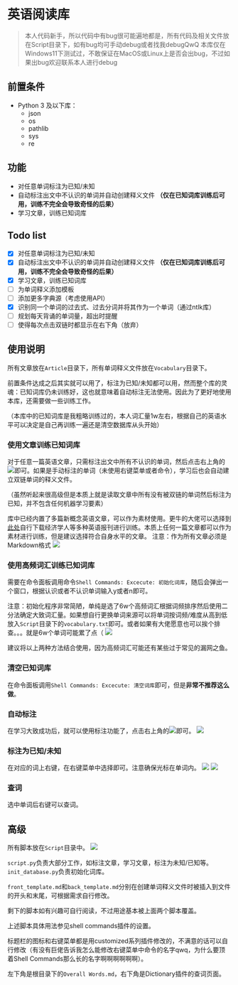 # 英语阅读库
> 本人代码新手，所以代码中有bug很可能遍地都是，所有代码及相关文件放在Script目录下，如有bug均可手动debug或者找我debugQwQ
> 本库仅在Windows11下测试过，不敢保证在MacOS或Linux上是否会出bug，不过如果出bug欢迎联系本人进行debug
## 前置条件
- Python 3 及以下库：
	- json
	- os
	- pathlib
	- sys
	- re
## 功能
- 对任意单词标注为已知/未知
- 自动标注出文中不认识的单词并自动创建释义文件 **（仅在已知词库训练后可用，训练不完全会导致奇怪的后果）**
- 学习文章，训练已知词库
## Todo list
- [x] 对任意单词标注为已知/未知
- [x] 自动标注出文中不认识的单词并自动创建释义文件 **（仅在已知词库训练后可用，训练不完全会导致奇怪的后果）**
- [x] 学习文章，训练已知词库
- [ ] 为单词释义添加模板
- [ ] 添加更多字典源（考虑使用API）
- [x] 识别同一个单词的过去式、过去分词并将其作为一个单词（通过ntlk库）
- [ ] 规划每天背诵的单词量，超出时提醒
- [ ] 使得每次点击双链时都显示在右下角（放弃）
## 使用说明
所有文章放在`Article`目录下，所有单词释义文件放在`Vocabulary`目录下。

前置条件达成之后其实就可以用了，标注为已知/未知都可以用，然而整个库的灵魂：已知词库仍未训练好，这也就意味着自动标注无法使用。因此为了更好地使用本库，还需要做一些训练工作。

（本库中的已知词库是我粗略训练过的，本人词汇量1w左右，根据自己的英语水平可以决定是自己再训练一遍还是清空数据库从头开始）
### 使用文章训练已知词库
对于任意一篇英语文章，只需标注出文中所有不认识的单词，然后点击右上角的![](Assets/Pasted%20image%2020220523192145.png)即可。如果是手动标注的单词（未使用右键菜单或者命令），学习后也会自动建立双链单词的释义文件。

（虽然听起来很高级但是本质上就是读取文章中所有没有被双链的单词然后标注为已知，并不包含任何机器学习要素）

库中已经内置了多篇新概念英语文章，可以作为素材使用。更牛的大佬可以选择到[此处](https://github.com/hehonghui/the-economist-ebooks)自行下载经济学人等多种英语报刊进行训练。本质上任何一篇文章都可以作为素材进行训练，但是建议选择符合自身水平的文章。
注意：作为所有文章必须是Markdown格式
![](Assets/22-05-26_19-38-35.gif)
### 使用高频词汇训练已知词库
需要在命令面板调用命令`Shell Commands: Excecute: 初始化词库`，随后会弹出一个窗口，根据认识或者不认识单词输入y或者n即可。

注意：初始化程序非常简陋，单纯是选了6w个高频词汇根据词频排序然后使用二分法确定大致词汇量。如果想自行更换单词来源可以将单词按词频/难度从高到低放入`Script`目录下的`vocabulary.txt`即可。或者如果有大佬愿意也可以挨个排查。。。就是6w个单词可能累了点（
![](Assets/22-05-26_19-41-43.gif)

建议将以上两种方法结合使用，因为高频词汇可能还有某些过于常见的漏网之鱼。
### 清空已知词库
在命令面板调用`Shell Commands: Excecute: 清空词库`即可，但是**非常不推荐这么做**。
### 自动标注
在学习大致成功后，就可以使用标注功能了，点击右上角的![](Assets/Pasted%20image%2020220523211907.png)即可。
![](Assets/22-05-26_17-01-54.gif)

### 标注为已知/未知
在对应的词上右键，在右键菜单中选择即可。注意确保光标在单词内。
![](Assets/screenshots.gif)
![](Assets/220526%20165814.gif)
### 查词
选中单词后右键可以查词。
## 高级
所有脚本放在`Script`目录中。
![](Assets/Pasted%20image%2020220526194421.png)

`script.py`负责大部分工作，如标注文章，学习文章，标注为未知/已知等。
`init_database.py`负责初始化词库。

`front_template.md`和`back_template.md`分别在创建单词释义文件时被插入到文件的开头和末尾，可根据需求自行修改。

剩下的脚本如有兴趣可自行阅读，不过用途基本被上面两个脚本覆盖。

上述脚本具体用法参见shell commands插件的设置。

标题栏的图标和右键菜单都是用customized系列插件修改的，不满意的话可以自行修改（有没有巨佬告诉我怎么能修改右键菜单中命令的名字qwq，为什么要顶着Shell Commands那么长的名字啊啊啊啊啊啊）。

左下角是根目录下的`Overall Words.md`，右下角是Dictionary插件的查词页面。
